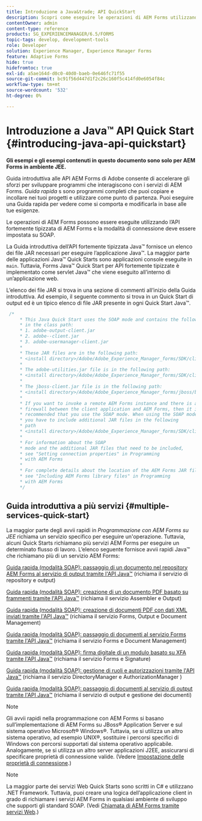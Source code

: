 ```yaml
---
title: Introduzione a Java&trade; API QuickStart
description: Scopri come eseguire le operazioni di AEM Forms utilizzando l’API fortemente tipizzata di AEM Forms Java&trade abilitata con la connessione SOAP.
contentOwner: admin
content-type: reference
products: SG_EXPERIENCEMANAGER/6.5/FORMS
topic-tags: develop, development-tools
role: Developer
solution: Experience Manager, Experience Manager Forms
feature: Adaptive Forms
hide: true
hidefromtoc: true
exl-id: a5ae164d-d0c0-40d0-baeb-0e646fc71f55
source-git-commit: bc91f56d447d1f2c26c160f5c414fd0e6054f84c
workflow-type: tm+mt
source-wordcount: '532'
ht-degree: 0%

---
```


# Introduzione a Java™ API Quick Start {#introducing-java-api-quickstart}

**Gli esempi e gli esempi contenuti in questo documento sono solo per AEM Forms in ambiente JEE.**

Guida introduttiva alle API AEM Forms di Adobe consente di accelerare gli sforzi per sviluppare programmi che interagiscono con i servizi di AEM Forms. *Guida rapida* s sono programmi completi che puoi copiare e incollare nei tuoi progetti e utilizzare come punto di partenza. Puoi eseguire una Guida rapida per vedere come si comporta e modificarla in base alle tue esigenze.

Le operazioni di AEM Forms possono essere eseguite utilizzando l’API fortemente tipizzata di AEM Forms e la modalità di connessione deve essere impostata su SOAP.

La Guida introduttiva dell’API fortemente tipizzata Java™ fornisce un elenco dei file JAR necessari per eseguire l’applicazione Java™. La maggior parte delle applicazioni Java™ Quick Starts sono applicazioni console eseguite in `main`. Tuttavia, Forms Java™ Quick Start per API fortemente tipizzate è implementato come servlet Java™ che viene eseguito all’interno di un’applicazione web.

L’elenco dei file JAR si trova in una sezione di commenti all’inizio della Guida introduttiva. Ad esempio, il seguente commento si trova in un Quick Start di output ed è un tipico elenco di file JAR presente in ogni Quick Start Java™.

```java
 /*
     * This Java Quick Start uses the SOAP mode and contains the following JAR files
     * in the class path:
     * 1. adobe-output-client.jar
     * 2. adobe--client.jar
     * 3. adobe-usermanager-client.jar
     *
     * These JAR files are in the following path:
     * <install directory>/Adobe/Adobe_Experience_Manager_forms/SDK/client-libs/common
     *
     * The adobe-utilities.jar file is in the following path:
     * <install directory>/Adobe/Adobe_Experience_Manager_forms/SDK/client-libs/jboss
     *
     * The jboss-client.jar file is in the following path:
     * <install directory>/Adobe/Adobe_Experience_Manager_forms/jboss/bin/client
     *
     * If you want to invoke a remote AEM Forms instance and there is a
     * firewall between the client application and AEM Forms, then it is
     * recommended that you use the SOAP mode. When using the SOAP mode,
     * you have to include additional JAR files in the following
     * path
     * <install directory>/Adobe/Adobe_Experience_Manager_forms/SDK/client-libs/thirdparty
     *
     * For information about the SOAP
     * mode and the additional JAR files that need to be included,
     * see "Setting connection properties" in Programming
     * with AEM Forms
     *
     * For complete details about the location of the AEM Forms JAR files,
     * see "Including AEM Forms library files" in Programming
     * with AEM Forms
     */
```

## Guida introduttiva a più servizi {#multiple-services-quick-start}

La maggior parte degli avvii rapidi in *Programmazione con AEM Forms su JEE* richiama un servizio specifico per eseguire un&#39;operazione. Tuttavia, alcuni Quick Starts richiamano più servizi AEM Forms per eseguire un determinato flusso di lavoro. L’elenco seguente fornisce avvii rapidi Java™ che richiamano più di un servizio AEM Forms:

[Guida rapida (modalità SOAP): passaggio di un documento nel repository AEM Forms al servizio di output tramite l&#39;API Java™](/help/forms/developing/output-service-java-api-quick.md#quick-start-soap-mode-passing-a-document-located-in-the-repository-to-the-output-service-using-the-java-api) (richiama il servizio di repository e output)

[Guida rapida (modalità SOAP): creazione di un documento PDF basato su frammenti tramite l&#39;API Java™](/help/forms/developing/output-service-java-api-quick.md#quick-start-soap-mode-creating-a-pdf-document-based-on-fragments-using-the-java-api) (richiama il servizio Assembler e Output)

[Guida rapida (modalità SOAP): creazione di documenti PDF con dati XML inviati tramite l&#39;API Java™](/help/forms/developing/forms-service-api-quick-starts.md#quick-start-soap-mode-creating-pdf-documents-with-submitted-xml-data-using-the-java-api) (richiama il servizio Forms, Output e Document Management)

[Guida rapida (modalità SOAP): passaggio di documenti al servizio Forms tramite l&#39;API Java™](/help/forms/developing/forms-service-api-quick-starts.md#quick-start-soap-mode-passing-documents-to-the-forms-service-using-the-java-api) (richiama il servizio Forms e Document Management)

[Guida rapida (modalità SOAP): firma digitale di un modulo basato su XFA tramite l&#39;API Java™](/help/forms/developing/signature-service-java-api-quick.md#quick-start-soap-mode-digitally-signing-a-xfa-based-form-using-the-java-api) (richiama il servizio Forms e Signature)

[Guida rapida (modalità SOAP): gestione di ruoli e autorizzazioni tramite l&#39;API Java™](/help/forms/developing/user-manager-java-api-quick.md#quick-start-soap-mode-managing-roles-and-permissions-using-the-java-api) (richiama il servizio DirectoryManager e AuthorizationManager )

[Guida rapida (modalità SOAP): passaggio di documenti al servizio di output tramite l&#39;API Java™](/help/forms/developing/output-service-java-api-quick.md#quick-start-soap-mode-passing-documents-to-the-output-service-using-the-java-api) (richiama il servizio di output e gestione dei documenti)

>[!NOTE]
>
>Gli avvii rapidi nella programmazione con AEM Forms si basano sull’implementazione di AEM Forms su JBoss® Application Server e sul sistema operativo Microsoft® Windows®. Tuttavia, se si utilizza un altro sistema operativo, ad esempio UNIX®, sostituire i percorsi specifici di Windows con percorsi supportati dal sistema operativo applicabile. Analogamente, se si utilizza un altro server applicazioni J2EE, assicurarsi di specificare proprietà di connessione valide. (Vedere [Impostazione delle proprietà di connessione](/help/forms/developing/invoking-aem-forms-using-java.md#setting-connection-properties).)

>[!NOTE]
>
>La maggior parte dei servizi Web Quick Starts sono scritti in C# e utilizzano .NET Framework. Tuttavia, puoi creare una logica dell’applicazione client in grado di richiamare i servizi AEM Forms in qualsiasi ambiente di sviluppo che supporti gli standard SOAP. (Vedi [Chiamata di AEM Forms tramite servizi Web](/help/forms/developing/invoking-aem-forms-using-web.md#invoking-aem-forms-using-web-services).)

